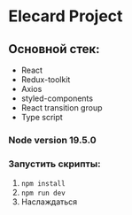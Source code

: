 # Elecard Project
## Основной стек:
- React
- Redux-toolkit
- Axios
- styled-components
- React transition group
- Type script

### Node version 19.5.0

### Запустить скрипты:
1. `npm install`
2. `npm run dev`
3.  Наслаждаться
